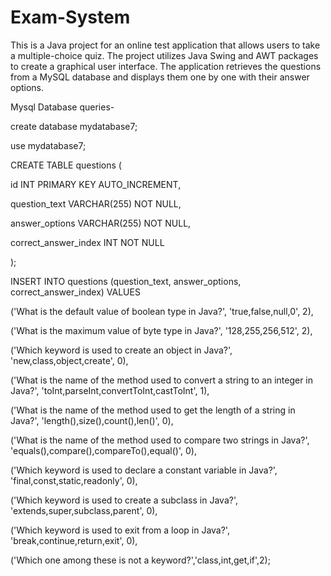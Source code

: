 # Exam-System
This is a Java project for an online test application that allows users to take a multiple-choice quiz. The project utilizes Java Swing and AWT packages to create a graphical user interface. The application retrieves the questions from a MySQL database and displays them one by one with their answer options.


Mysql Database queries-

create database mydatabase7;

use mydatabase7;

CREATE TABLE questions (

id INT PRIMARY KEY AUTO_INCREMENT,

question_text VARCHAR(255) NOT NULL,

answer_options VARCHAR(255) NOT NULL,

correct_answer_index INT NOT NULL

);     

INSERT INTO questions (question_text, answer_options, correct_answer_index) VALUES 

('What is the default value of boolean type in Java?', 'true,false,null,0', 2),


('What is the maximum value of byte type in Java?', '128,255,256,512', 2),

('Which keyword is used to create an object in Java?', 'new,class,object,create', 0),

('What is the name of the method used to convert a string to an integer in Java?', 'toInt,parseInt,convertToInt,castToInt', 1),

('What is the name of the method used to get the length of a string in Java?', 'length(),size(),count(),len()', 0),

('What is the name of the method used to compare two strings in Java?', 'equals(),compare(),compareTo(),equal()', 0),

('Which keyword is used to declare a constant variable in Java?', 'final,const,static,readonly', 0),

('Which keyword is used to create a subclass in Java?', 'extends,super,subclass,parent', 0),

('Which keyword is used to exit from a loop in Java?', 'break,continue,return,exit', 0),

('Which one among these is not a keyword?','class,int,get,if',2);
